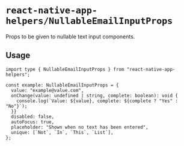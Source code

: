 # `react-native-app-helpers/NullableEmailInputProps`

Props to be given to nullable text input components.

## Usage

```tsx
import type { NullableEmailInputProps } from "react-native-app-helpers";

const example: NullableEmailInputProps = {
  value: "example@value.com",
  onChange(value: undefined | string, complete: boolean): void {
    console.log(`Value: ${value}, complete: ${complete ? "Yes" : "No"}`);
  }}
  disabled: false,
  autoFocus: true,
  placeholder: "Shown when no text has been entered",
  unique: [`Not`, `In`, `This`, `List`],
};
```
